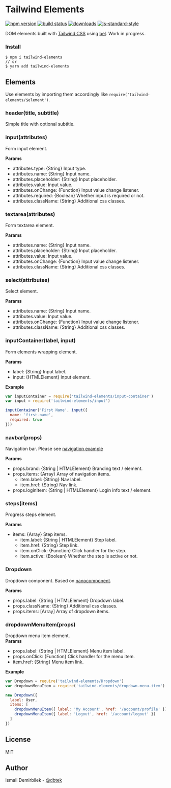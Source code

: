 # Tailwind Elements
[![npm version][2]][3] [![build status][4]][5]
[![downloads][8]][9] [![js-standard-style][10]][11]

DOM elements built with [Tailwind CSS](https://tailwindcss.com) using [bel](/schama/bel). Work in progress.

### Install
```
$ npm i tailwind-elements
// or
$ yarn add tailwind-elements
```

## Elements

Use elements by importing them accordingly like `require('tailwind-elements/$element')`.

### header(title, subtitle)
Simple title with optional subtitle.

### input(attributes)
Form input element.  

**Params**
- attributes.type: {String} Input type.  
- attributes.name: {String} Input name.  
- attributes.placeholder: {String} Input placeholder.  
- attributes.value: Input value.  
- attributes.onChange: {Function} Input value change listener.  
- attributes.required: {Boolean} Whether input is required or not.  
- attributes.className: {String} Additional css classes.  

### textarea(attributes)
Form textarea element.  

**Params**
- attributes.name: {String} Input name.  
- attributes.placeholder: {String} Input placeholder.  
- attributes.value: Input value.  
- attributes.onChange: {Function} Input value change listener.  
- attributes.className: {String} Additional css classes.  

### select(attributes)
Select element.

**Params**  
- attributes.name: {String} Input name.  
- attributes.value: Input value.  
- attributes.onChange: {Function} Input value change listener.  
- attributes.className: {String} Additional css classes.  

### inputContainer(label, input)
Form elements wrapping element.

**Params**  
- label: {String} Input label.  
- input: {HTMLElement} input element.

**Example**  
```js
var inputContainer = require('tailwind-elements/input-container')
var input = require('tailwind-elements/input')

inputContainer('First Name', input({
  name: 'first-name',
  required: true
}))
```

### navbar(props)
Navigation bar. Please see [navigation example](https://tailwindcss.com/docs/examples/navigation)

**Params**  
- props.brand: {String | HTMLElement} Branding text / element.
- props.items: {Array} Array of navigation items.
  - item.label: {String} Nav label.
  - item.href: {String} Nav link.
- props.loginItem: {String | HTMLElement} Login info text / element.


### steps(items)
Progress steps element.

**Params**  
- items: {Array} Step items.
  - item.label: {String | HTMLElement} Step label.
  - item.href: {String} Step link.
  - item.onClick: {Function} Click handler for the step.
  - item.active: {Boolean} Whether the step is active or not.

### Dropdown
Dropdown component. Based on [nanocomponent](https://github.com/choojs/nanocomponent).

**Params**
- props.label: {String | HTMLElement} Dropdown label.
- props.className: {String} Additional css classes.  
- props.items: [Array] Array of dropdown items.

### dropdownMenuItem(props)
Dropdown menu item element.  
**Params**  
- props.label: {String | HTMLElement} Menu item label.
- props.onClick: {Function} Click handler for the menu item.
- item.href: {String} Menu item link.

**Example**
```js
var Dropdown = require('tailwind-elements/Dropdown')
var dropdownMenuItem = require('tailwind-elements/dropdown-menu-item')

new Dropdown({
  label: User,
  items: [
    dropdownMenuItem({ label: 'My Account', href: '/account/profile' }),
    dropdownMenuItem({ label: 'Logout', href: '/account/logout' })
  ]
})
```

## License
MIT

## Author
Ismail Demirbilek - [@dbtek](https://twitter.com/dbtek)


[0]: https://img.shields.io/badge/stability-experimental-orange.svg?style=flat-square
[1]: https://nodejs.org/api/documentation.html#documentation_stability_index
[2]: https://img.shields.io/npm/v/tailwind-elements.svg?style=flat-square
[3]: https://npmjs.org/package/tailwind-elements
[4]: https://img.shields.io/travis/dbtek/tailwind-elements/master.svg?style=flat-square
[5]: https://travis-ci.org/dbtek/tailwind-elements
[6]: https://img.shields.io/codecov/c/github/dbtek/tailwind-elements/master.svg?style=flat-square
[7]: https://codecov.io/github/dbtek/tailwind-elements
[8]: http://img.shields.io/npm/dm/tailwind-elements.svg?style=flat-square
[9]: https://npmjs.org/package/tailwind-elements
[10]: https://img.shields.io/badge/code%20style-standard-brightgreen.svg?style=flat-square
[11]: https://github.com/feross/standard